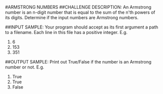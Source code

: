 #ARMSTRONG NUMBERS
##CHALLENGE DESCRIPTION:
An Armstrong number is an n-digit number that is equal to the sum of the n'th powers of its digits. Determine if the input numbers are Armstrong numbers.

##INPUT SAMPLE:
Your program should accept as its first argument a path to a filename. Each line in this file has a positive integer. E.g.

1. 6
2. 153
3. 351

##OUTPUT SAMPLE:
Print out True/False if the number is an Armstrong number or not. E.g.

1. True
2. True
3. False
